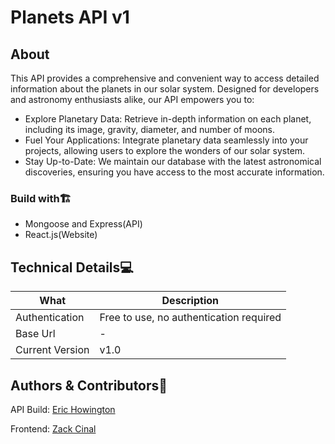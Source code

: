 # Planets API v1


## About
This API provides a comprehensive and convenient way to access detailed information about the planets in our solar system. Designed for developers and astronomy enthusiasts alike, our API empowers you to:
<ul>
    <li>Explore Planetary Data: Retrieve in-depth information on each planet, including its image, gravity, diameter, and number of moons.</li>
    <li>Fuel Your Applications: Integrate planetary data seamlessly into your projects, allowing users to explore the wonders of our solar system.</li>
    <li>Stay Up-to-Date: We maintain our database with the latest astronomical discoveries, ensuring you have access to the most accurate information.</li>
</ul>

### Build with🏗️

<ul>
    <li>Mongoose and Express(API)</li>
    <li>React.js(Website)</li>
</ul>

## Technical Details💻

| What    | Description |
| -------- | ------- |
| Authentication  |  Free to use, no authentication required  |
| Base Url | -     |
| Current Version    | v1.0|


## Authors & Contributors👥

API Build: [Eric Howington](https://git.generalassemb.ly/erichowington)

Frontend: [Zack Cinal](https://github.com/zackcinal)



